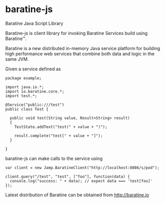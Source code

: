 # baratine-js
Baratine Java Script Library

Baratine-js is client library for invoking Baratine Services build using Baratine™. 

Baratine is a new distributed in-memory Java service platform for building high 
performance web services that combine both data and logic in the same JVM.
 
Given a service defined as 
  
    package example;
  
    import java.io.*;
    import io.baratine.core.*;
    import test.*;
  
    @Service("public:///test")
    public class Test {
  
      public void test(String value, Result<String> result)
      {
        TestState.addText("test(" + value + ")");
    
        result.complete("test[" + value + "]");
      }
    
    }

baratine-js can make calls to the service using

    var client = new Jamp.BaratineClient("http://localhost:8086/s/pod");
    
    client.query("/test", "test", ["foo"], function(data) {
      console.log("success: " + data); // expect data === 'test[foo]'
    });
    
    
Latest distribution of Baratine can be obtained from <http://baratine.io>
 
